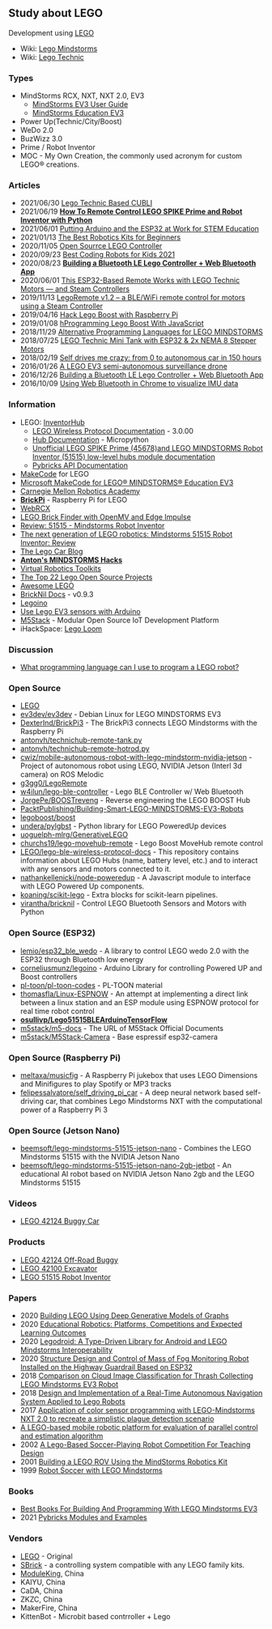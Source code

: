 ##  Study about LEGO
Development using [LEGO](https://www.lego.com/)
- Wiki: [Lego Mindstorms](https://en.wikipedia.org/wiki/Lego_Mindstorms)
- Wiki: [Lego Technic](https://en.wikipedia.org/wiki/Lego_Technic)


### Types
- MindStorms RCX, NXT, NXT 2.0, EV3
    - [MindStorms EV3 User Guide](https://www.lego.com/cdn/cs/set/assets/bltbef4d6ce0f40363c/LMSUser_Guide_LEGO_MINDSTORMS_EV3_11_Tablet_ENUS.pdf)
    - [MindStorms Education EV3](https://le-www-live-s.legocdn.com/sc/media/files/user-guides/ev3/ev3_user_guide_us-ab5d4fc71211c1edc77a7362bab2d88a.pdf?la=en-us)
- Power Up(Technic/City/Boost)
- WeDo 2.0
- BuzWizz 3.0
- Prime / Robot Inventor
- MOC - My Own Creation, the commonly used acronym for custom LEGO® creations.

### Articles
- 2021/06/30 [Lego Technic Based CUBLI](https://www.hackster.io/liemph/lego-technic-based-cubli-156448)
- 2021/06/19 [**How To Remote Control LEGO SPIKE Prime and Robot Inventor with Python**](https://antonsmindstorms.com/2021/06/19/how-to-remote-control-lego-spike-prime-and-robot-inventor-with-python/)
- 2021/06/01 [Putting Arduino and the ESP32 at Work for STEM Education](https://www.infoq.com/news/2021/06/elecrow-crowbits-stem-scratch/)
- 2021/01/13 [The Best Robotics Kits for Beginners](https://www.nytimes.com/wirecutter/reviews/best-robotics-kits-for-beginners/)
- 2020/11/05 [Open Sourrce LEGO Controller](https://hackaday.com/2020/11/05/open-source-lego-controller/)
- 2020/09/23 [Best Coding Robots for Kids 2021](https://www.androidcentral.com/best-coding-robots-kids)
- 2020/08/23 [**Building a Bluetooth LE Lego Controller + Web Bluetooth App**](https://dev.to/w4ilun/building-a-bluetooth-le-lego-controller-web-bluetooth-app-56bg)
- 2020/06/01 [This ESP32-Based Remote Works with LEGO Technic Motors — and Steam Controllers](https://www.hackster.io/news/this-esp32-based-remote-works-with-lego-technic-motors-and-steam-controllers-16988dd19f83)
- 2019/11/13 [LegoRemote v1.2 – a BLE/WiFi remote control for motors using a Steam Controller](https://www.g3gg0.de/wordpress/programming/legoremote/)
- 2019/04/16 [Hack Lego Boost with Raspberry Pi](https://magpi.raspberrypi.org/articles/hack-lego-boost-with-raspberry-pi)
- 2019/01/08 [hProgramming Lego Boost With JavaScript](https://www.s-church.net/blog/2019/01/08/programming-lego-with-javascript-tonight-at-dsmjs/)
- 2018/11/29 [Alternative Programming Languages for LEGO MINDSTORMS](http://www.legoengineering.com/alternative-programming-languages/)
- 2018/07/25 [LEGO Technic Mini Tank with ESP32 & 2x NEMA 8 Stepper Motors](https://blog.adafruit.com/2018/07/25/lego-technic-mini-tank-with-esp32-2x-nema-8-stepper-motors-lego-technic-minifig-minitank/)
- 2018/02/19 [Self drives me crazy: from 0 to autonomous car in 150 hours](https://medium.com/@project_m/self-drives-me-crazy-from-0-to-self-driving-car-in-150-hours-bf4f68d50d8a)
- 2016/01/26 [A LEGO EV3 semi-autonomous surveillance drone](https://www.linkedin.com/pulse/lego-ev3-semi-autonomous-surveillance-drone-damousis-m-eng-ph-d-)
- 2016/12/26 [Building a Bluetooth LE Lego Controller + Web Bluetooth App](https://medium.com/@monkeytypewritr/building-a-bluetooth-le-lego-controller-web-bluetooth-app-754a9993d511)
- 2016/10/09 [Using Web Bluetooth in Chrome to visualize IMU data](https://medium.com/@monkeytypewritr/web-bluetooth-arduino-101-e8bffefb7068)


### Information
- LEGO: [InventorHub](https://lego.github.io/MINDSTORMS-Robot-Inventor-hub-API/)
    - [LEGO Wireless Protocol Documentation](https://lego.github.io/lego-ble-wireless-protocol-docs/) - 3.0.00
    - [Hub Documentation](https://lego.github.io/MINDSTORMS-Robot-Inventor-hub-API/) - Micropython
    - [Unofficial LEGO SPIKE Prime (45678)and LEGO MINDSTORMS Robot Inventor (51515) low-level hubs module documentation](https://hubmodule.readthedocs.io/en/latest/)
    - [Pybricks API Documentation](https://docs.pybricks.com/en/latest/media.html)
- [MakeCode](https://makecode.mindstorms.com/) for LEGO
- [Microsoft MakeCode for LEGO® MINDSTORMS® Education EV3](https://makecode.com/blog/lego/05-15-2018)
- [Carnegie Mellon Robotics Academy](https://www.cmu.edu/roboticsacademy/roboticscurriculum/)
- [**BrickPi**](https://www.dexterindustries.com/brickpi/) - Raspberry Pi for LEGO
- [WebRCX](http://www.sckans.edu/~sireland/lego/webrcx/)
- [LEGO Brick Finder with OpenMV and Edge Impulse](https://www.digikey.com/en/maker/projects/lego-brick-finder-with-openmv-and-edge-impulse/1411a4242d884158ae8f656d5b9b0d53)
- [Review: 51515 - Mindstorms Robot Inventor](https://rebrickable.com/blog/315/review-51515-mindstorms-robot-inventor/)
- [The next generation of LEGO robotics: Mindstorms 51515 Robot Inventor: Review](https://www.brothers-brick.com/2020/10/10/the-next-generation-of-lego-robotics-mindstorms-51515-robot-inventor-review/)
- [The Lego Car Blog](https://thelegocarblog.com/)
- [**Anton's MINDSTORMS Hacks**](https://antonsmindstorms.com/)
- [Virtual Robotics Toolkits](https://www.virtualroboticstoolkit.com/)
- [The Top 22 Lego Open Source Projects](https://awesomeopensource.com/projects/lego)
- [Awesome LEGO](https://awesomeopensource.com/project/ad-si/awesome-lego)
- [BrickNil Docs](https://virantha.github.io/bricknil/) - v0.9.3
- [Legoino](https://www.arduino.cc/reference/en/libraries/legoino)
- [Use Lego EV3 sensors with Arduino](https://hackaday.io/project/173770-use-lego-ev3-sensors-with-arduino)
- [M5Stack](https://m5stack.com/) - Modular Open Source IoT Development Platform
- iHackSpace: [Lego Loom](https://hackspace.raspberrypi.org/articles/lego-loom)



### Discussion
- [What programming language can I use to program a LEGO robot?](https://www.quora.com/What-programming-language-can-I-use-to-program-a-LEGO-robot)


### Open Source
- [LEGO](https://github.com/LEGO) 
- [ev3dev/ev3dev](https://github.com/ev3dev/ev3dev) - Debian Linux for LEGO MINDSTORMS EV3
- [DexterInd/BrickPi3](https://github.com/DexterInd/BrickPi3) - The BrickPi3 connects LEGO Mindstorms with the Raspberry Pi
- [antonvh/technichub-remote-tank.py](https://gist.github.com/antonvh/aca9e9a32aaebe337af3fb1a6f2712aa)
- [antonvh/technichub-remote-hotrod.py](https://gist.github.com/antonvh/88548d95e771043662f038de451e28f2)
- [cwiz/mobile-autonomous-robot-with-lego-mindstorm-nvidia-jetson](https://github.com/cwiz/mobile-autonomous-robot-with-lego-mindstorm-nvidia-jetson) - Project of autonomous robot using LEGO, NVIDIA Jetson (Interl 3d camera) on ROS Melodic
- [g3gg0/LegoRemote](https://github.com/g3gg0/LegoRemote)
- [w4ilun/lego-ble-controller](https://github.com/w4ilun/lego-ble-controller) - Lego BLE Controller w/ Web Bluetooth
- [JorgePe/BOOSTreveng](https://github.com/JorgePe/BOOSTreveng) - Reverse engineering the LEGO BOOST Hub
- [PacktPublishing/Building-Smart-LEGO-MINDSTORMS-EV3-Robots](https://github.com/PacktPublishing/Building-Smart-LEGO-MINDSTORMS-EV3-Robots)
- [legoboost/boost](https://github.com/legoboost/boost)
- [undera/pylgbst](https://github.com/undera/pylgbst) - Python library for LEGO PoweredUp devices
- [uoguelph-mlrg/GenerativeLEGO](https://github.com/uoguelph-mlrg/GenerativeLEGO) 
- [churchs19/lego-movehub-remote](https://github.com/churchs19/lego-movehub-remote) - Lego Boost MoveHub remote control
- [LEGO/lego-ble-wireless-protocol-docs](https://github.com/LEGO/lego-ble-wireless-protocol-docs) - This repository contains information about LEGO Hubs (name, battery level, etc.) and to interact with any sensors and motors connected to it.
- [nathankellenicki/node-poweredup](https://github.com/nathankellenicki/node-poweredup) - A Javascript module to interface with LEGO Powered Up components.
- [koaning/scikit-lego](https://github.com/koaning/scikit-lego) - Extra blocks for scikit-learn pipelines.
- [virantha/bricknil](https://github.com/virantha/bricknil) - Control LEGO Bluetooth Sensors and Motors with Python

### Open Source (ESP32)
- [lemio/esp32_ble_wedo](https://github.com/lemio/esp32_ble_wedo) - A library to control LEGO wedo 2.0 with the ESP32 through Bluetooth low energy
- [corneliusmunz/legoino](https://github.com/corneliusmunz/legoino) - Arduino Library for controlling Powered UP and Boost controllers
- [pl-toon/pl-toon-codes](https://github.com/pl-toon/pl-toon-codes) - PL-TOON material
- [thomasfla/Linux-ESPNOW](https://github.com/thomasfla/Linux-ESPNOW) - An attempt at implementing a direct link between a linux station and an ESP module using ESPNOW protocol for real time robot control
- [**osullivp/Lego51515BLEArduinoTensorFlow**](https://github.com/osullivp/Lego51515BLEArduinoTensorFlow) 
- [m5stack/m5-docs](https://github.com/m5stack/m5-docs) - The URL of M5Stack Official Documents
- [m5stack/M5Stack-Camera](https://github.com/m5stack/M5Stack-Camera) - Base espressif esp32-camera


### Open Source (Raspberry Pi)
- [meltaxa/musicfig](https://github.com/meltaxa/musicfig) - A Raspberry Pi jukebox that uses LEGO Dimensions and Minifigures to play Spotify or MP3 tracks
- [felipessalvatore/self_driving_pi_car](https://github.com/felipessalvatore/self_driving_pi_car) - A deep neural network based self-driving car, that combines Lego Mindstorms NXT with the computational power of a Raspberry Pi 3


### Open Source (Jetson Nano)
- [beemsoft/lego-mindstorms-51515-jetson-nano](https://github.com/beemsoft/lego-mindstorms-51515-jetson-nano) - Combines the LEGO Mindstorms 51515 with the NVIDIA Jetson Nano
- [beemsoft/lego-mindstorms-51515-jetson-nano-2gb-jetbot](https://github.com/beemsoft/lego-mindstorms-51515-jetson-nano-2gb-jetbot) - An educational AI robot based on NVIDIA Jetson Nano 2gb and the LEGO Mindstorms 51515


### Videos
- [LEGO 42124 Buggy Car](https://www.youtube.com/results?search_query=LEGO+Technic+42124)

### Products
- [LEGO 42124 Off-Road Buggy](https://www.lego.com/en-us/product/off-road-buggy-42124)
- [LEGO 42100 Excavator](https://www.lego.com/en-us/product/liebherr-r-9800-excavator-42100)
- [LEGO 51515 Robot Inventor](https://www.lego.com/en-us/product/robot-inventor-51515)



### Papers
- 2020 [Building LEGO Using Deep Generative Models of Graphs](https://arxiv.org/pdf/2012.11543.pdf)
- 2020 [Educational Robotics: Platforms, Competitions and Expected Learning Outcomes](https://ieeexplore.ieee.org/stamp/stamp.jsp?arnumber=9281039)
- 2020 [Legodroid: A Type-Driven Library for Android and LEGO Mindstorms Interoperability](https://www.ncbi.nlm.nih.gov/pmc/articles/PMC7181153/)
- 2020 [Structure Design and Control of Mass of Fog Monitoring Robot Installed on the Highway Guardrail Based on ESP32](https://ieeexplore.ieee.org/document/9189255)
- 2018 [Comparison on Cloud Image Classification for Thrash Collecting LEGO Mindstorms EV3 Robot](https://core.ac.uk/download/pdf/229280513.pdf)
- 2018 [Design and Implementation of a Real-Time Autonomous Navigation System Applied to Lego Robots](https://folk.ntnu.no/skoge/prost/proceedings/PID-2018/0134.PDF)
- 2017 [Application of color sensor programming with LEGO-Mindstorms NXT 2.0 to recreate a simplistic plague detection scenario](https://revistas.utp.edu.co/index.php/revistaciencia/article/view/15101/10621)
- [A LEGO-based mobile robotic platform for evaluation of parallel control and estimation algorithm](http://uu.diva-portal.org/smash/get/diva2:476433/FULLTEXT01.pdf)
- 2002 [A Lego-Based Soccer-Playing Robot Competition For Teaching Design](https://peer.asee.org/a-lego-soccer-playing-robot-competition-for-teaching-design.pdf)
- 2001 [Building a LEGO ROV Using the MindStorms Robotics Kit](http://www3.mbari.org/archive/education/internship/01interns/01papers/winter.pdf)
- 1999 [Robot Soccer with LEGO Mindstorms](https://link.springer.com/content/pdf/10.1007%2F3-540-48422-1_11.pdf)


### Books
- [Best Books For Building And Programming With LEGO Mindstorms EV3](https://growingupbilingual.com/best-books-building-programming-lego-mindorstoms-ev3/)
- 2021 [Pybricks Modules and Examples](https://docs.pybricks.com/_/downloads/en/latest/pdf/)


### Vendors
- [LEGO](https://www.lego.com/) - Original
- [SBrick](https://sbrick.com/) - a controlling system compatible with any LEGO family kits.
- [ModuleKing](https://mouldkingblock.com/), China
- KAIYU, China
- CaDA, China
- ZKZC, China
- MakerFire, China
- KittenBot - Microbit based contrroller + Lego



